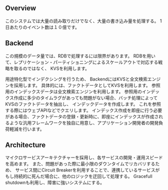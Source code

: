 ## Overview
このシステムでは大量の読み取りだけでなく、大量の書き込み量を処理する。
1日あたりのイベント数は１０億です。


## Backend
この規模のデータ量では、RDBで処理するには限界があります。
RDBを用いて、レプリケーション・パーティショニングによるスケールアウトで対応する戦略を取るのではなく、
KVSを利用します。

用途特化型でインデクシングを行うため、
BackendにはKVSと全文検索エンジンを採用します。
具体的には、ファクトデータとしてKVSを利用します。
参照用のインデックスデータは全文検索エンジンを利用します。
参照用のインデックス作成に多少のタイムラグがあっても問題がない場合、バッチ処理によってKVSのファクトデータを抽出し、
インデックデータを作成します。
これを参照する際にはウェブAPIなどでクエリします。
インデックス作成を即座に行う必要がある場合、ファクトデータの登録・更新時に、即座にインデックスが作成されるような汎用フレームワークを独自に用意し、アプリケーション開発者の開発負荷軽減を行います。

## Architecture
マイクロサービスアーキテクチャーを採用し、各サービスの開発・運用スピードを高めます。
また、問題があった際に最小限のダウンタイムでリカバリするため、
サービス間にCircuit Breakerを利用することで、連携しているサービスがもし持続的に死んだ場合に、他のロジックを迂回して処理する。
Gracefull shutdownも利用し、障害に強いシステムにする。
